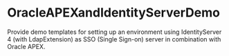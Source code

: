 # OracleAPEXandIdentityServerDemo

Provide demo templates for setting up an environment using IdentityServer 4 (with LdapExtension) as SSO (Single Sign-on) server in combination with Oracle APEX.
